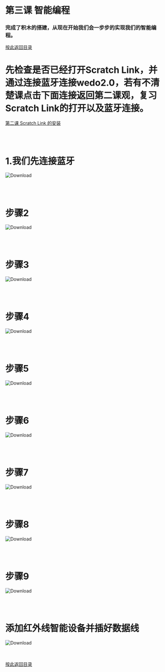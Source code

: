 ﻿# 第三课 智能编程
### 完成了积木的搭建，从现在开始我们会一步步的实现我们的智能编程。


[按此返回目录](unit3.md)
<br>

# 先检查是否已经打开Scratch Link，并通过连接蓝牙连接wedo2.0，若有不清楚课点击下面连接返回第二课观，复习Scratch Link的打开以及蓝牙连接。
[第二课 Scratch Link 的安装](unit2.md)


<br><br>

# 1.我们先连接蓝牙 

![Download](/Scratch/resource/unit3_21.png)

<br><br>

# 步骤2

![Download](/Scratch/resource/unit3_22.png)

<br><br>

# 步骤3

![Download](/Scratch/resource/unit3_23.png)

<br><br>

# 步骤4

![Download](/Scratch/resource/unit3_24.png)

<br><br>

# 步骤5

![Download](/Scratch/resource/unit3_25.png)

<br><br>

# 步骤6

![Download](/Scratch/resource/unit3_26.png)

<br><br>

# 步骤7

![Download](/Scratch/resource/unit3_27.png)

<br><br>

# 步骤8

![Download](/Scratch/resource/unit3_28.png)

<br><br>

# 步骤9

![Download](/Scratch/resource/unit3_29.png)

<br><br>

# 添加红外线智能设备并插好数据线

![Download](/Scratch/resource/unit3_30.png)

<br><br>
[按此返回目录](unit3.md)<br>

